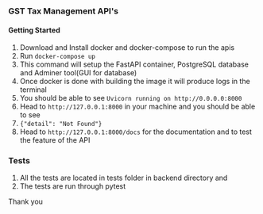 ### GST Tax Management API's

#### Getting Started

1. Download and Install docker and docker-compose to run the apis
2. Run ```docker-compose up```
3. This command will setup the FastAPI container, PostgreSQL database and Adminer tool(GUI for database)
4. Once docker is done with building the image it will produce logs in the terminal
5. You should be able to see ```Uvicorn running on http://0.0.0.0:8000```
6. Head to ```http://127.0.0.1:8000``` in your machine and you should be able to see 
7. ```{"detail": "Not Found"}```
8. Head to ```http://127.0.0.1:8000/docs``` for the documentation and to test the feature of the API


### Tests

1. All the tests are located in tests folder in backend directory and
2. The tests are run through pytest

Thank you 